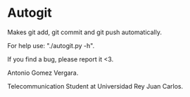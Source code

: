 # Autogit
Makes git add, git commit and git push automatically.

For help use: "./autogit.py -h".

If you find a bug, please report it <3.

Antonio Gomez Vergara.

Telecommunication Student at Universidad Rey Juan Carlos.
